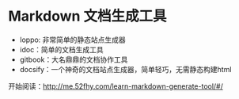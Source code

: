 ﻿# Markdown 文档生成工具


- loppo: 非常简单的静态站点生成器
- idoc：简单的文档生成工具
- gitbook：大名鼎鼎的文档协作工具
- docsify：一个神奇的文档站点生成器，简单轻巧，无需静态构建html

开始阅读：http://me.52fhy.com/learn-markdown-generate-tool/#/